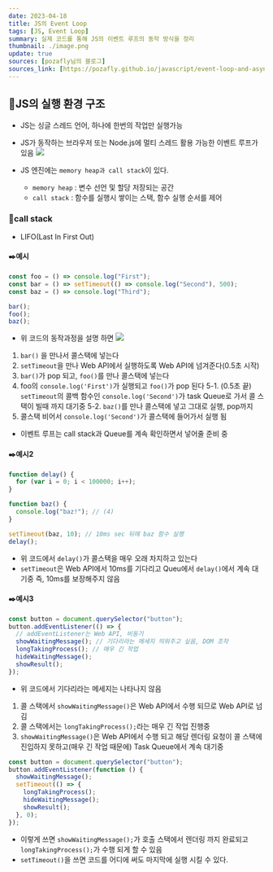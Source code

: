 ```yaml
---
date: 2023-04-18
title: JS의 Event Loop
tags: [JS, Event Loop]
summary: 실제 코드를 통해 JS의 이벤트 루프의 동작 방식을 정리
thumbnail: ./image.png
update: true
sources: [pozafly님의 블로그]
sources_link: [https://pozafly.github.io/javascript/event-loop-and-async/]
---
```


## 📌JS의 실행 환경 구조

- JS는 싱글 스레드 언어, 하나에 한번의 작업만 실행가능
- JS가 동작하는 브라우저 또는 Node.js에 멀티 스레드 활용 가능한 이벤트 루프가 있음
  ![](https://velog.velcdn.com/images/wjdtmfgh/post/4c1ebc0b-2e47-4032-af9a-56fac0229cb0/image.png)
- JS 엔진에는 `memory heap과 call stack`이 있다.

  - `memory heap` : 변수 선언 및 할당 저장되는 공간
  - `call stack` : 함수를 실행시 쌓이는 스택, 함수 실행 순서를 제어

### 📖call stack

- LIFO(Last In First Out)

#### ✒️예시

```js
const foo = () => console.log("First");
const bar = () => setTimeout(() => console.log("Second"), 500);
const baz = () => console.log("Third");

bar();
foo();
baz();
```

- 위 코드의 동작과정을 설명 하면
  ![](https://velog.velcdn.com/images/wjdtmfgh/post/4a8c8245-3566-4889-a1c5-79b1831d769a/image.gif)

1. `bar()` 을 만나서 콜스택에 넣는다
2. `setTimeout`을 만나 Web API에서 실행하도록 Web API에 넘겨준다(0.5초 시작)
3. `bar()`가 pop 되고, `foo()`를 만나 콜스택에 넣는다
4. foo의 `console.log('First')`가 실행되고 `foo()`가 pop 된다
   5-1. (0.5초 끝) `setTimeout`의 콜백 함수인 `console.log('Second')`가 task Queue로 가서 콜 스택이 빌때 까지 대기중
   5-2. `baz()`를 만나 콜스택에 넣고 그대로 실행, pop까지
5. 콜스택 비어서 `console.log('Second')`가 콜스택에 들어가서 실행 됨

- 이벤트 루프는 call stack과 Queue를 계속 확인하면서 넣어줄 준비 중

#### ✒️예시2

```js
function delay() {
  for (var i = 0; i < 100000; i++);
}

function baz() {
  console.log("baz!"); // (4)
}

setTimeout(baz, 10); // 10ms sec 뒤에 baz 함수 실행
delay();
```

- 위 코드에서 `delay()`가 콜스택을 매우 오래 차지하고 있는다
- `setTimeout`은 Web API에서 10ms를 기다리고 Queu에서 `delay()`에서 계속 대기중 즉, 10ms를 보장해주지 않음

#### ✒️예시3

```js
const button = document.querySelector("button");
button.addEventListener(() => {
  // addEventListener는 Web API, 비동기
  showWaitingMessage(); // 기다리라는 메세지 띄워주고 싶음, DOM 조작
  longTakingProcess(); // 매우 긴 작업
  hideWaitingMessage();
  showResult();
});
```

- 위 코드에서 기다리라는 메세지는 나타나지 않음

1. 콜 스택에서 `showWaitingMessage()`은 Web API에서 수행 되므로 Web API로 넘김
2. 콜 스택에서는 `longTakingProcess();`라는 매우 긴 작업 진행중
3. `showWaitingMessage()`은 Web API에서 수행 되고 해당 렌더링 요청이 콜 스택에 진입하지 못하고(매우 긴 작업 때문에) Task Queue에서 계속 대기중

```js
const button = document.querySelector("button");
button.addEventListener(function () {
  showWaitingMessage();
  setTimeout(() => {
    longTakingProcess();
    hideWaitingMessage();
    showResult();
  }, 0);
});
```

- 이렇게 쓰면 `showWaitingMessage();`가 호출 스택에서 렌더링 까지 완료되고 `longTakingProcess();`가 수행 되게 할 수 있음
- `setTimeout()`을 쓰면 코드를 어디에 써도 마지막에 실행 시킬 수 있다.